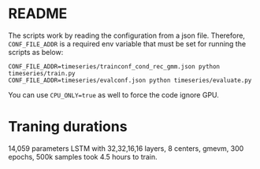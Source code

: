 # README

The scripts work by reading the configuration from a json file. Therefore, `CONF_FILE_ADDR` is a required env variable that must be set for running the scripts as below:
```
CONF_FILE_ADDR=timeseries/trainconf_cond_rec_gmm.json python timeseries/train.py
CONF_FILE_ADDR=timeseries/evalconf.json python timeseries/evaluate.py
```
You can use `CPU_ONLY=true` as well to force the code ignore GPU.


# Traning durations

14,059 parameters LSTM with 32,32,16,16 layers, 8 centers, gmevm, 300 epochs, 500k samples took 4.5 hours to train. 